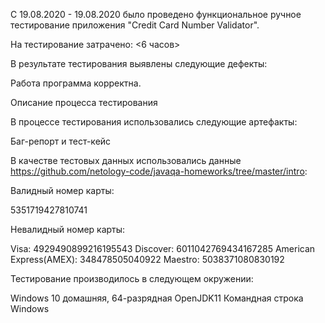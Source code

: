 С 19.08.2020 - 19.08.2020 было проведено функциональное ручное тестирование приложения "Credit Card Number Validator".

На тестирование затрачено: <6 часов>

В результате тестирования выявлены следующие дефекты:

Работа программа корректна.

Описание процесса тестирования

В процессе тестирования использовались следующие артефакты:

Баг-репорт и тест-кейс

В качестве тестовых данных использовались данные https://github.com/netology-code/javaqa-homeworks/tree/master/intro:

Валидный номер карты:

5351719427810741

Невалидный номер карты:

Visa: 4929490899216195543
Discover: 6011042769434167285
American Express(AMEX): 348478505040922
Maestro: 5038371080830192

Тестирование производилось в следующем окружении:

Windows 10 домашняя, 64-разрядная OpenJDK11 Командная строка Windows
